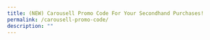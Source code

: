 ```yaml
---
title: (NEW) Carousell Promo Code For Your Secondhand Purchases!
permalink: /carousell-promo-code/
description: ""
---
```

<!--
![](/images/Challenges%20&amp;%20Deals/carousell.jpg)

**Make secondhand the first choice! Enjoy $3 off a minimum spend of $30 when you pay via 'Buy' button on Carousell with promo code "GOGREENSG"**

**Date:** 1 - 31 July<br>
**Organiser:** Carousell

Enjoy $3 off a minimum spend of $30 when you pay via 'Buy' button on Carousell. <br>
Join us in making secondhand the first choice! Buying and selling secondhand reduces waste and prevents usable items from ending up in landfills, while also reducing the environmental impact of producing and disposing of new items. It's a small but important step to contribute to the fight against climate change. We are all in this journey together!



<a href="https://www.carousell.sg/carousell-sg-go-green-2023/l/" target="_blank" class="btn-link">
	<img src="/images/more-info-btn.png">
</a>

<style>
	.btn-link {
		display: inline-block;
	}
	
	a.btn-link[target="_blank"]:after {
		display: none;
	}
	
	.btn-link > img {
		width: 100%;
	}
</style>
-->